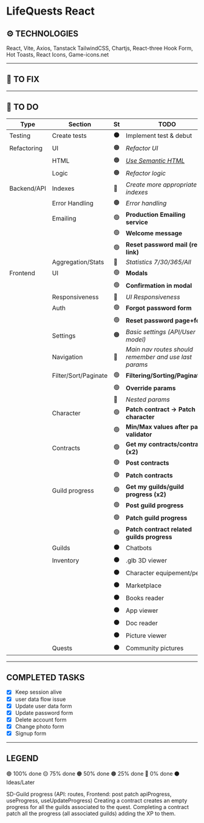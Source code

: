 # LifeQuests React

## ⚙️ TECHNOLOGIES
React, Vite, Axios, Tanstack
TailwindCSS, Chartjs, React-three
Hook Form, Hot Toasts, React Icons, Game-icons.net
___

## 🔧 TO FIX

___

## 🔳 TO DO
| Type        | Section              | St  | TODO                                                                              |
| ----------- | -------------------- | --- | --------------------------------------------------------------------------------- |
| Testing     | Create tests         | ⚫   | Implement test & debut                                                            |
| Refactoring | UI                   | 🟠  | *Refactor UI*                                                                     |
|             | HTML                 | 🟠  | [*Use Semantic HTML*](https://www.w3schools.com/html/html5_semantic_elements.asp) |
|             | Logic                | 🟠  | *Refactor logic*                                                                  |
| Backend/API | Indexes              | 🔴  | *Create more appropriate indexes*                                                 |
|             | Error Handling       | 🟤  | *Error handling*                                                                  |
|             | Emailing             | 🟢  | **Production Emailing service**                                                   |
|             |                      | 🟢  | **Welcome message**                                                               |
|             |                      | 🟢  | **Reset password mail (reset link)**                                              |
|             | Aggregation/Stats    | 🔴  | *Statistics 7/30/365/All*                                                         |
| Frontend    | UI                   | 🟢  | **Modals**                                                                        |
|             |                      | 🟢  | **Confirmation in modal**                                                         |
|             | Responsiveness       | 🔴  | *UI Responsiveness*                                                               |
|             | Auth                 | 🟢  | **Forgot password form**                                                          |
|             |                      | 🟢  | **Reset password page+form**                                                      |
|             | Settings             | 🟠  | *Basic settings (API/User model)*                                                 |
|             | Navigation           | 🔴  | *Main nav routes should remember and use last params*                             |
|             | Filter/Sort/Paginate | 🟢  | **Filtering/Sorting/Paginating**                                                  |
|             |                      | 🟢  | **Override params**                                                               |
|             |                      | 🔴  | *Nested params*                                                                   |
|             | Character            | 🟢  | **Patch contract → Patch character**                                              |
|             |                      | 🟢  | **Min/Max values after patch validator**                                          |
|             | Contracts            | 🟢  | **Get my contracts/contract (x2)**                                                |
|             |                      | 🟢  | **Post contracts**                                                                |
|             |                      | 🟢  | **Patch contracts**                                                               |
|             | Guild progress       | 🟢  | **Get my guilds/guild progress (x2)**                                             |
|             |                      | 🟢  | **Post guild progress**                                                           |
|             |                      | 🟢  | **Patch guild progress**                                                          |
|             |                      | 🟢  | **Patch contract related guilds progress**                                        |
|             | Guilds               | ⚫   | Chatbots                                                                          |
|             | Inventory            | ⚫   | .glb 3D viewer                                                                    |
|             |                      | ⚫   | Character equipement/perks                                                        |
|             |                      | ⚫   | Marketplace                                                                       |
|             |                      | ⚫   | Books reader                                                                      |
|             |                      | ⚫   | App viewer                                                                        |
|             |                      | ⚫   | Doc reader                                                                        |
|             |                      | ⚫   | Picture viewer                                                                    |
|             | Quests               | ⚫   | Community pictures                                                                |

___

## COMPLETED TASKS
- [x] Keep session alive
- [x] user data flow issue
- [x] Update user data form
- [x] Update password form
- [x] Delete account form
- [x] Change photo form
- [x] Signup form

___

## LEGEND
🟢 100% done
🟡 75% done
🟠 50% done
🟤 25% done
🔴 0% done
⚫ Ideas/Later

SD-Guild progress (API: routes, Frontend: post patch apiProgress, useProgress, useUpdateProgress) Creating a contract creates an empty progress for all the guilds associated to the quest. Completing a contract patch all the progress (all associated guilds) adding the XP to them.